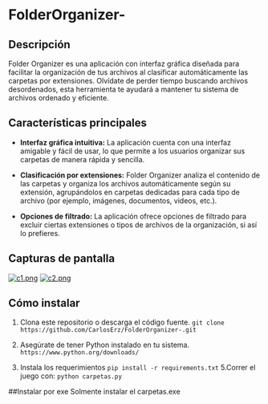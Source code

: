 # FolderOrganizer-


## Descripción

Folder Organizer es una aplicación con interfaz gráfica diseñada para facilitar la organización de tus archivos al clasificar automáticamente las carpetas por extensiones. Olvídate de perder tiempo buscando archivos desordenados, esta herramienta te ayudará a mantener tu sistema de archivos ordenado y eficiente.

## Características principales

- **Interfaz gráfica intuitiva:** La aplicación cuenta con una interfaz amigable y fácil de usar, lo que permite a los usuarios organizar sus carpetas de manera rápida y sencilla.

- **Clasificación por extensiones:** Folder Organizer analiza el contenido de las carpetas y organiza los archivos automáticamente según su extensión, agrupándolos en carpetas dedicadas para cada tipo de archivo (por ejemplo, imágenes, documentos, videos, etc.).


- **Opciones de filtrado:** La aplicación ofrece opciones de filtrado para excluir ciertas extensiones o tipos de archivos de la organización, si así lo prefieres.



## Capturas de pantalla

[![c1.png](https://i.postimg.cc/W3LVV3xZ/c1.png)](https://postimg.cc/2qwMFzkj)
[![c2.png](https://i.postimg.cc/44PDLB4V/c2.png)](https://postimg.cc/14g740q3)


<!-- Puedes agregar más capturas de pantalla según sea necesario -->

## Cómo instalar

1. Clona este repositorio o descarga el código fuente.
`git clone https://github.com/CarlosErz/FolderOrganizer-.git`

2. Asegúrate de tener Python instalado en tu sistema.
`https://www.python.org/downloads/`

4. Instala los requerimientos
`
pip install -r requirements.txt
`
5.Correr el juego con:
`python carpetas.py`

##Instalar por exe 
Solmente instalar el  carpetas.exe

